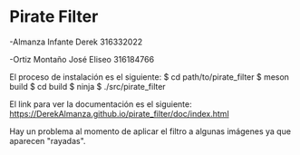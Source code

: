 # Pirate Filter

-Almanza Infante Derek
316332022

-Ortiz Montaño José Eliseo
316184766

El proceso de instalación es el siguiente:
$ cd path/to/pirate_filter
$ meson build
$ cd build
$ ninja
$ ./src/pirate_filter

El link para ver la documentación es el siguiente:
https://DerekAlmanza.github.io/pirate_filter/doc/index.html

Hay un problema al momento de aplicar el filtro a algunas imágenes ya que 
aparecen "rayadas". 
